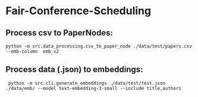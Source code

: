 # Fair-Conference-Scheduling


## Process csv to PaperNodes: 
```
python -m src.data_processing.csv_to_paper_node ./data/test/papers.csv --emb-column  emb_v2
```

## Process data (.json) to embeddings:
```
 python -m src.cli.generate_embeddings ./data/test/test.json ./data/emb/ --model text-embedding-3-small --include title,authors
```